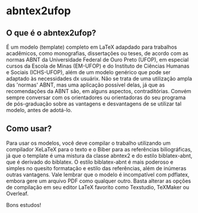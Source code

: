 # abntex2ufop

## O que é o abntex2ufop?
É um modelo (template) completo em LaTeX adapdado para trabalhos acadêmicos, como monografias, dissertações ou teses, de acordo com as normas ABNT da Universidade Federal de Ouro Preto (UFOP), em especial cursos da Escola de Minas (EM-UFOP) e do Instituto de Ciências Humanas e Sociais (ICHS-UFOP), além de um modelo genérico que pode ser adaptado às necessidades dx usuárix. Não se trata de uma utilização ampla das 'normas' ABNT, mas uma aplicação possível delas, já que as recomendações da ABNT são, em alguns aspectos, contraditórias. Convém sempre conversar com os orientadores ou orientadoras do seu programa de pós-graduação sobre as vantagens e desvantagens de se utilizar tal modelo, antes de adotá-lo. 

## Como usar?
Para usar os modelos, você deve compilar o trabalho utilizando um compilador XeLaTeX para o texto e o Biber para as referências biliográficas, já que o template é uma mistura da classe abntex2 e do estilo biblatex-abnt, que é derivado do biblatex. O estilo biblatex-abnt é mais poderoso e simples no quesito formatação e estilo das referências, além de inúmeras outras vantagens. Vale lembrar que o modelo é incompatível com pdflatex, embora gere um arquivo PDF como qualquer outro. Basta alterar as opções de compilação em seu editor LaTeX favorito como Texstudio, TeXMaker ou Overleaf.

Bons estudos!
